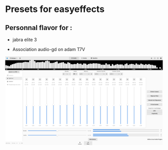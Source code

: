 # Presets for easyeffects

## **Personnal** flavor for : 

- jabra elite 3

- Association audio-gd on adam T7V

![easy effect :p](/Images/Screenshot_20230728_092329.png)